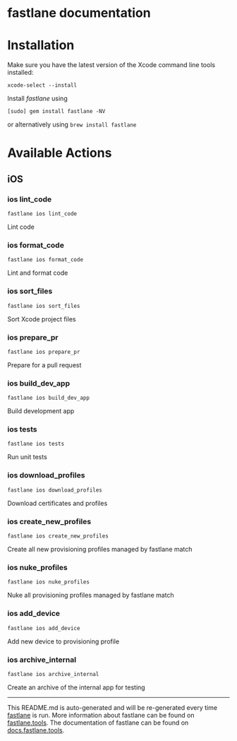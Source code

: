 fastlane documentation
================
# Installation

Make sure you have the latest version of the Xcode command line tools installed:

```
xcode-select --install
```

Install _fastlane_ using
```
[sudo] gem install fastlane -NV
```
or alternatively using `brew install fastlane`

# Available Actions
## iOS
### ios lint_code
```
fastlane ios lint_code
```
Lint code
### ios format_code
```
fastlane ios format_code
```
Lint and format code
### ios sort_files
```
fastlane ios sort_files
```
Sort Xcode project files
### ios prepare_pr
```
fastlane ios prepare_pr
```
Prepare for a pull request
### ios build_dev_app
```
fastlane ios build_dev_app
```
Build development app
### ios tests
```
fastlane ios tests
```
Run unit tests
### ios download_profiles
```
fastlane ios download_profiles
```
Download certificates and profiles
### ios create_new_profiles
```
fastlane ios create_new_profiles
```
Create all new provisioning profiles managed by fastlane match
### ios nuke_profiles
```
fastlane ios nuke_profiles
```
Nuke all provisioning profiles managed by fastlane match
### ios add_device
```
fastlane ios add_device
```
Add new device to provisioning profile
### ios archive_internal
```
fastlane ios archive_internal
```
Create an archive of the internal app for testing

----

This README.md is auto-generated and will be re-generated every time [fastlane](https://fastlane.tools) is run.
More information about fastlane can be found on [fastlane.tools](https://fastlane.tools).
The documentation of fastlane can be found on [docs.fastlane.tools](https://docs.fastlane.tools).
